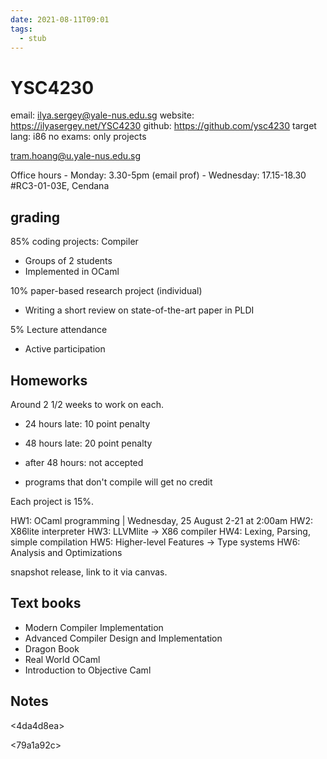 ```yaml
---
date: 2021-08-11T09:01
tags: 
  - stub
---
```


# YSC4230

email: ilya.sergey@yale-nus.edu.sg
website: https://ilyasergey.net/YSC4230
github: https://github.com/ysc4230
target lang: i86
no exams: only projects

tram.hoang@u.yale-nus.edu.sg

Office hours - Monday: 3.30-5pm (email prof)
             - Wednesday: 17.15-18.30
#RC3-01-03E, Cendana

## grading

85% coding projects: Compiler
- Groups of 2 students
- Implemented in OCaml

10% paper-based research project (individual)
- Writing a short review on state-of-the-art paper in PLDI

5% Lecture attendance
- Active participation

## Homeworks

Around 2 1/2 weeks to work on each.

- 24 hours late: 10 point penalty
- 48 hours late: 20 point penalty
- after 48 hours: not accepted

- programs that don't compile will get no credit

Each project is 15%.

HW1: OCaml programming | Wednesday, 25 August 2-21 at 2:00am
HW2: X86lite interpreter
HW3: LLVMlite -> X86 compiler
HW4: Lexing, Parsing, simple compilation
HW5: Higher-level Features -> Type systems
HW6: Analysis and Optimizations

snapshot release, link to it via canvas.

## Text books

- Modern Compiler Implementation
- Advanced Compiler Design and Implementation
- Dragon Book
- Real World OCaml
- Introduction to Objective Caml

## Notes

<a37c8179>

<de73b77c>

<b69eb884>

<f1f0e7be>

<e2649b89>

<4da4d8ea>

<a696d63f>

<79a1a92c>
